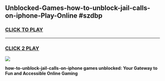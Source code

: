 
## Unblocked-Games-how-to-unblock-jail-calls-on-iphone-Play-Online #szdbp
<h3>
<a href="https://news.freeplayer.one?title=how-to-unblock-jail-calls-on-iphone&ref=3">CLICK TO PLAY</a></h3>
<hr>

<h3>
<a href="https://news.freeplayer.one?title=how-to-unblock-jail-calls-on-iphone&ref=3">CLICK 2 PLAY</a>
  
</h3>

<a href="https://news.freeplayer.one?title=how-to-unblock-jail-calls-on-iphone&ref=3"><img src="https://clearcache.store/games.png"></a>


**how-to-unblock-jail-calls-on-iphone games unblocked: Your Gateway to Fun and Accessible Online Gaming**
